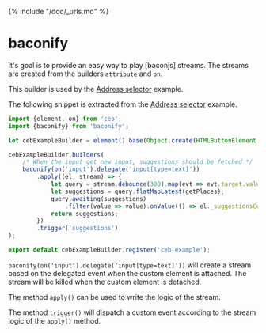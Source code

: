 {% include "/doc/_urls.md" %}
# baconify

It's goal is to provide an easy way to play [baconjs] streams.
The streams are created from the builders `attribute` and `on`.

This builder is used by the [Address selector](../address-selector/README.md) example.

The following snippet is extracted from the [Address selector](../address-selector/README.md) example.

```javascript
import {element, on} from 'ceb';
import {baconify} from 'baconify';

let cebExampleBuilder = element().base(Object.create(HTMLButtonElement.prototype), 'button');

cebExampleBuilder.builders(
    /* When the input get new input, suggestions should be fetched */
    baconify(on('input').delegate('input[type=text]'))
        .apply((el, stream) => {
            let query = stream.debounce(300).map(evt => evt.target.value);
            let suggestions = query.flatMapLatest(getPlaces);
            query.awaiting(suggestions)
                .filter(value => value).onValue(() => el._suggestionsContainer.innerHTML = 'Searching ...');
            return suggestions;
        })
        .trigger('suggestions')
);

export default cebExampleBuilder.register('ceb-example');
```

`baconify(on('input').delegate('input[type=text]'))` will create a stream based on the delegated event
when the custom element is attached.
The stream will be killed when the custom element is detached.

The method `apply()` can be used to write the logic of the stream.

The method `trigger()` will dispatch a custom event according to the stream logic of the `apply()` method.
